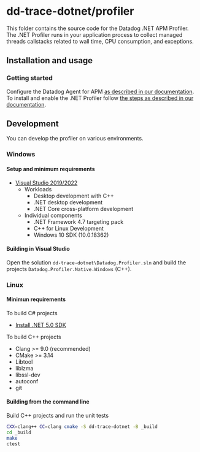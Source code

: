 # dd-trace-dotnet/profiler

This folder contains the source code for the Datadog .NET APM Profiler. The .NET Profiler runs in your application process to collect managed threads callstacks related to wall time, CPU consumption, and exceptions.

## Installation and usage

### Getting started

Configure the Datadog Agent for APM [as described in our documentation](https://docs.datadoghq.com/tracing/setup_overview/setup/dotnet-core#configure-the-datadog-agent-for-apm). To install and enable the .NET Profiler follow [the steps as described in our documentation](https://docs.datadoghq.com/profiler/enabling/dotnet).

## Development

You can develop the profiler on various environments.

### Windows

#### Setup and minimum requirements
- [Visual Studio 2019/2022](https://visualstudio.microsoft.com/downloads/)
  - Workloads
    - Desktop development with C++
    - .NET desktop development
    - .NET Core cross-platform development
  - Individual components
    - .NET Framework 4.7 targeting pack
    - C++ for Linux Development
    - Windows 10 SDK (10.0.18362)

#### Building in Visual Studio

Open the solution `dd-trace-dotnet\Datadog.Profiler.sln` and build the projects `Datadog.Profiler.Native.Windows` (C++).

### Linux

#### Minimun requirements

To build C# projects
- [Install .NET 5.0 SDK](https://docs.microsoft.com/en-us/dotnet/core/install/linux)

To build C++ projects
- Clang >= 9.0 (recommended)
- CMake >= 3.14
- Libtool
- liblzma
- libssl-dev
- autoconf 
- git

#### Building from the command line
Build C++ projects and run the unit tests
```bash
CXX=clang++ CC=clang cmake -S dd-trace-dotnet -B _build
cd _build
make
ctest
```
